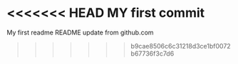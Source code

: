 <<<<<<< HEAD
MY first commit
=======
My first readme
README update from github.com
>>>>>>> b9cae8506c6c31218d3ce1bf0072b67736f3c7d6
